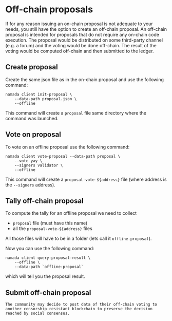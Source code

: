 # Off-chain proposals

If for any reason issuing an on-chain proposal is not adequate to your needs, you still have the option to create an off-chain proposal. An off-chain proposal is intended for proposals that do not require any on-chain code execution. The proposal would be distributed on some third-party channel (e.g. a forum) and the voting would be done off-chain. The result of the voting would be computed off-chain and then submitted to the ledger.

## Create proposal

Create the same json file as in the on-chain proposal and use the following command:

```shell
namada client init-proposal \
    --data-path proposal.json \
    --offline
```

This command will create a `proposal` file same directory where the command was launched.

## Vote on proposal

To vote on an offline proposal use the following command:

```shell
namada client vote-proposal --data-path proposal \
    --vote yay \
    --signers validator \
    --offline
```

This command will create a `proposal-vote-${address}` file (where address is the `--signers` address).

## Tally off-chain proposal

To compute the tally for an offline proposal we need to collect

- `proposal` file (must have this name)
- all the `proposal-vote-${address}` files

All those files will have to be in a folder (lets call it `offline-proposal`).

Now you can use the following command:

```shell
namada client query-proposal-result \
    --offline \
    --data-path `offline-proposal`
```

which will tell you the proposal result.

## Submit off-chain proposal
```admonish note
The community may decide to post data of their off-chain voting to another censorship resistant blockchain to preserve the decision reached by social consensus.
```
